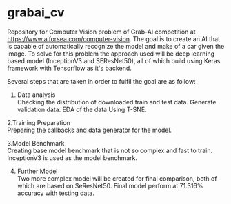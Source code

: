# grabai_cv
Repository for Computer Vision problem of Grab-AI competition at https://www.aiforsea.com/computer-vision. The goal is to create an AI that is capable of automatically recognize the model and make of a car given the image.
To solve for this problem the approach used will be deep learning based model (InceptionV3 and SEResNet50), all of which build using Keras framework with Tensorflow as it's backend.

Several steps that are taken in order to fulfil the goal are as follow:

1. Data analysis  
Checking the distribution of downloaded train and test data. Generate validation data. EDA of the data Using T-SNE.

2.Training Preparation  
Preparing the callbacks and data generator for the model.

3.Model Benchmark  
Creating base model benchmark that is not so complex and fast to train. InceptionV3 is used as the model benchmark.

4. Further Model  
Two more complex model will be created for final comparison, both of which are based on SeResNet50. Final model perform at 71.316% accuracy with testing data.
